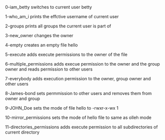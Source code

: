 0-iam_betty switches to current user betty

1-who_am_i prints the effctive username of current user

2-groups prints all groups the current user is part of

3-new_owner changes the owner

4-empty creates an empty file hello

5-execute adds execute permissions to the owner of the file

6-multiple_permissions adds execue permission to the owner and the group owner and reads permission to other users

7-everybody adds execution permission to the owner, group owner and other users

8-James-bond sets permmission to other users and removes them from owner and group

9-JOHN_Doe sets the mode of file hello to -rwxr-x-wx 1 

10-mirror_permissions sets the mode of hello file to same as olleh mode

11-directories_permissions adds execute permission to all subdirectories of current directory
